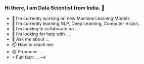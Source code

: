### Hi there, I am Data Scientist from India. 👋

- 🔭 I’m currently working on new Machine Learning Models
- 🌱 I’m currently learning NLP, Deep Learning, Computer Vision.
- 👯 I’m looking to collaborate on ...
- 🤔 I’m looking for help with ...
- 💬 Ask me about ...
- 📫 How to reach me: 
- 😄 Pronouns: ...
- ⚡ Fun fact: ...
-->
